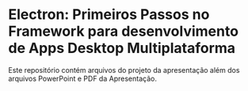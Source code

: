 # Electron: Primeiros Passos no Framework para desenvolvimento de Apps Desktop Multiplataforma

Este repositório contém arquivos do projeto da apresentação além dos arquivos PowerPoint e PDF da Apresentação.